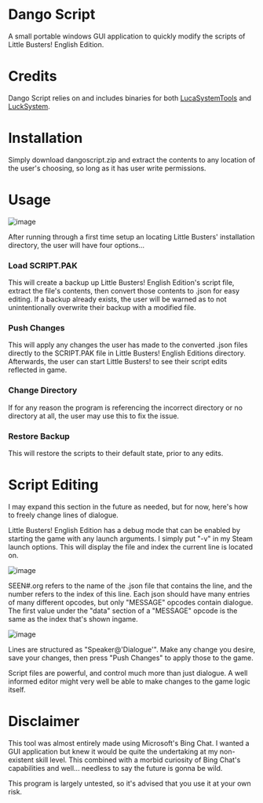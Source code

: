 # Dango Script
A small portable windows GUI application to quickly modify the scripts of Little Busters! English Edition.

# Credits
Dango Script relies on and includes binaries for both [LucaSystemTools](https://github.com/wetor/LucaSystemTools/tree/lb_en) and [LuckSystem](https://github.com/wetor/LuckSystem).

# Installation
Simply download dangoscript.zip and extract the contents to any location of the user's choosing, so long as it has user write permissions.

# Usage

![image](https://user-images.githubusercontent.com/93227270/231001282-62f467ed-32bf-4fe3-801f-5eab97695f47.png)

After running through a first time setup an locating Little Busters' installation directory, the user will have four options...

### Load SCRIPT.PAK
This will create a backup up Little Busters! English Edition's script file, extract the file's contents, then convert those contents to .json for easy editing. If a backup already exists, the user will be warned as to not unintentionally overwrite their backup with a modified file.

### Push Changes
This will apply any changes the user has made to the converted .json files directly to the SCRIPT.PAK file in Little Busters! English Editions directory. Afterwards, the user can start Little Busters! to see their script edits reflected in game.

### Change Directory
If for any reason the program is referencing the incorrect directory or no directory at all, the user may use this to fix the issue.

### Restore Backup
This will restore the scripts to their default state, prior to any edits.

# Script Editing

I may expand this section in the future as needed, but for now, here's how to freely change lines of dialogue.

Little Busters! English Edition has a debug mode that can be enabled by starting the game with any launch arguments. I simply put "-v" in my Steam launch options. This will display the file and index the current line is located on.

![image](https://user-images.githubusercontent.com/93227270/231005948-b4dcbbf1-5b85-479f-929c-4de30ea618b1.png)

SEEN#.org refers to the name of the .json file that contains the line, and the number refers to the index of this line. Each json should have many entries of many different opcodes, but only "MESSAGE" opcodes contain dialogue. The first value under the "data" section of a "MESSAGE" opcode is the same as the index that's shown ingame. 

![image](https://user-images.githubusercontent.com/93227270/231006672-11c74e84-ba78-4b03-9401-5822293b2d46.png)

Lines are structured as "Speaker@'Dialogue'". Make any change you desire, save your changes, then press "Push Changes" to apply those to the game.

Script files are powerful, and control much more than just dialogue. A well informed editor might very well be able to make changes to the game logic itself.



# Disclaimer
This tool was almost entirely made using Microsoft's Bing Chat. I wanted a GUI application but knew it would be quite the undertaking at my non-existent skill level. This combined with a morbid curiosity of Bing Chat's capabilities and well... needless to say the future is gonna be wild.

This program is largely untested, so it's advised that you use it at your own risk.
